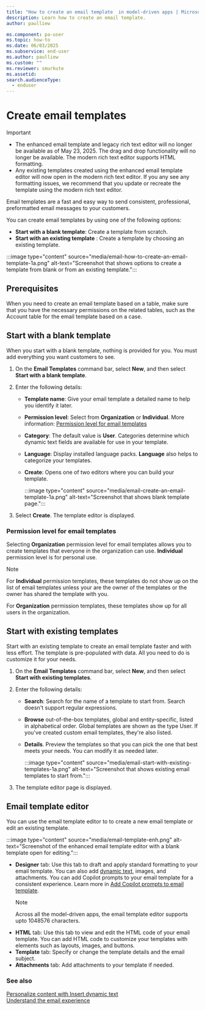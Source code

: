 ```yaml
---
title: "How to create an email template  in model-driven apps | MicrosoftDocs"
description: Learn how to create an email template.
author: paulliew

ms.component: pa-user
ms.topic: how-to
ms.date: 06/03/2025
ms.subservice: end-user
ms.author: paulliew
ms.custom: ""
ms.reviewer: smurkute
ms.assetid: 
search.audienceType: 
  - enduser
---
```


# Create email templates

> [!IMPORTANT]
> - The enhanced email template and legacy rich text editor will no longer be available as of May 23, 2025. The drag and drop functionality will no longer be available. The modern rich text editor supports HTML formatting.
> - Any existing templates created using the enhanced email template editor will now open in the modern rich text editor. If you any see any formatting issues, we recommend that you update or recreate the template using the modern rich text editor.


Email templates are a fast and easy way to send consistent, professional, preformatted email messages to your customers. 

You can create email templates by using one of the following options:  
- **Start with a blank template**: Create a template from scratch. 
- **Start with an existing template** : Create a template by choosing an existing template. 

:::image type="content" source="media/email-how-to-create-an-email-template-1a.png" alt-text="Screenshot that shows options to create a template from blank or from an existing template.":::

## Prerequisites

When you need to create an email template based on a table, make sure that you have the necessary permissions on the related tables, such as the Account table for the email template based on a case.
 
## Start with a blank template

When you start with a blank template, nothing is provided for you. You must add everything you want customers to see. 

1. On the **Email Templates** command bar, select **New**, and then select **Start with a blank template**.

3. Enter the following details:
   - **Template name**: Give your email template a detailed name to help you identify it later.
   - **Permission level**: Select from **Organization** or **Individual**. More information: [Permission level for email templates](#permission-level-for-email-templates)
   - **Category**: The default value is **User**. Categories determine which dynamic text fields are available for use in your template.
   - **Language**: Display installed language packs. **Language** also helps to categorize your templates.
   - **Create**: Opens one of two editors where you can build your template.
 
       :::image type="content" source="media/email-create-an-email-template-1a.png" alt-text="Screenshot that shows blank template page."::: 
 
3. Select **Create**. The template editor is displayed.


### Permission level for email templates

Selecting **Organization** permission level for email templates allows you to create templates that everyone in the organization can use. **Individual** permission level is for personal use.

> [!NOTE]
> For **Individual** permission templates, these templates do not show up on the list of email templates unless your are the owner of the templates or the owner has shared the template with you.
> 
> For **Organization** permission templates, these templates show up for all users in the organization.

## Start with existing templates

Start with an existing template to create an email template faster and with less effort. The template is pre-populated with data. All you need to do is customize it for your needs.

1. On the **Email Templates** command bar, select **New**, and then select **Start with existing templates**.
2. Enter the following details:
   - **Search**: Search for the name of a template to start from. Search doesn't support regular expressions.
   - **Browse** out-of-the-box templates, global and entity-specific, listed in alphabetical order. Global templates are shown as the type User. If you've created custom email templates, they're also listed.
   - **Details**. Preview the templates so that you can pick the one that best meets your needs. You can modify it as needed later.
  
       :::image type="content" source="media/email-start-with-existing-templates-1a.png" alt-text="Screenshot that shows existing email templates to start from.":::
  
3. The template editor page is displayed.

## Email template editor

You can use the email template editor to to create a new email template or edit an existing template.

:::image type="content" source="media/email-template-enh.png" alt-text="Screenshot of the enhanced email template editor with a blank template open for editing.":::

- **Designer** tab: Use this tab to draft and apply standard formatting to your email template. You can also add [dynamic text](email-dynamic-text.md), images, and attachments. You can add Copilot prompts to your email template for a consistent experience. Learn more in [Add Copilot prompts to email template](/dynamics365/customer-service/administer/add-prompt-email-template).
  > [!NOTE]
  > Across all the model-driven apps, the email template editor supports upto 1048576 characters.
- **HTML** tab: Use this tab to view and edit the HTML code of your email template. You can add HTML code to customize your templates with elements such as layouts, images, and buttons.
- **Template** tab: Specify or change the template details and the email subject.
- **Attachments** tab: Add attachments to your template if needed.

### See also

[Personalize content with Insert dynamic text](email-dynamic-text.md)<br>
[Understand the email experience](view-create-email.md)   
